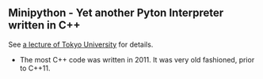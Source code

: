 Minipython - Yet another Pyton Interpreter written in C++
-----

See [a lecture of Tokyo University](http://www.eidos.ic.i.u-tokyo.ac.jp/~tau/lecture/mini_python/
) for details.

- The most C++ code was written in 2011. It was very old fashioned, prior to C++11.
